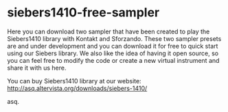 # siebers1410-free-sampler
Here you can download two sampler that have been created to play the Siebers1410 library with Kontakt and Sforzando. These two sampler presets are and under development and you can download it for free to quick start using our Siebers library. We also like the idea of having it open source, so you can feel free to modify the code or create a new virtual instrument and share it with us here.

You can buy Siebers1410 library at our website:
http://asq.altervista.org/downloads/siebers-1410/


asq.
